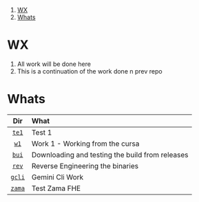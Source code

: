 1. [WX](#wx)
2. [Whats](#whats)

# WX

1. All work will be done here
2. This is a continuation of the work done n prev repo

# Whats

|        Dir        | What                                            |
| :---------------: | :---------------------------------------------- |
|  [`te1`](./te1/)  | Test 1                                          |
|   [`w1`](./w1/)   | Work 1 - Working from the cursa                 |
|  [`bui`](./bui/)  | Downloading and testing the build from releases |
|  [`rev`](./rev/)  | Reverse Engineering the binaries                |
| [`gcli`](./gcli/) | Gemini Cli Work                                 |
| [`zama`](./zama/) | Test Zama FHE                                   |
